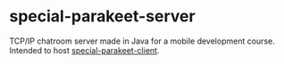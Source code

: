 # special-parakeet-server
TCP/IP chatroom server made in Java for a mobile development course. Intended to host [special-parakeet-client](https://github.com/Hare-J/special-parakeet-client).
